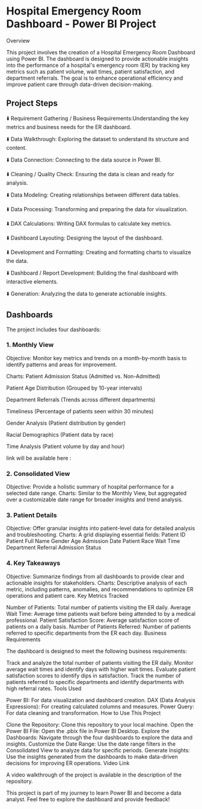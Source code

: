 # Hospital Emergency Room Dashboard - Power BI Project
Overview

This project involves the creation of a Hospital Emergency Room Dashboard using Power BI. The dashboard is designed to provide actionable insights into the performance of a hospital's emergency room (ER) by tracking key metrics such as patient volume, wait times, patient satisfaction, and department referrals. The goal is to enhance operational efficiency and improve patient care through data-driven decision-making.

## Project Steps   

⬇️ Requirement Gathering / Business Requirements:Understanding the key metrics and business needs for the ER dashboard.

⬇️ Data Walkthrough: Exploring the dataset to understand its structure and content.

⬇️ Data Connection: Connecting to the data source in Power BI.

⬇️  Cleaning / Quality Check: Ensuring the data is clean and ready for analysis.

⬇️ Data Modeling: Creating relationships between different data tables.

⬇️ Data Processing: Transforming and preparing the data for visualization.

⬇️ DAX Calculations: Writing DAX formulas to calculate key metrics.

⬇️ Dashboard Layouting: Designing the layout of the dashboard.

⬇️  Development and Formatting: Creating and formatting charts to visualize the data.

⬇️ Dashboard / Report Development: Building the final dashboard with interactive elements.

⬇️  Generation: Analyzing the data to generate actionable insights.

## Dashboards

The project includes four dashboards:

### 1. Monthly View

Objective: Monitor key metrics and trends on a month-by-month basis to identify patterns and areas for improvement.

Charts:
Patient Admission Status (Admitted vs. Non-Admitted)

Patient Age Distribution (Grouped by 10-year intervals)

Department Referrals (Trends across different departments)

Timeliness (Percentage of patients seen within 30 minutes)

Gender Analysis (Patient distribution by gender)

Racial Demographics (Patient data by race)

Time Analysis (Patient volume by day and hour)

link will be available here :[
](https://github.com/karishmasharma/Power-Bi-Projects/blob/main/Hospital%20Emergency%20Room%20Project/Hospital%20Emergency%20Room%20Dashboard.pbix)

### 2. Consolidated View

Objective: Provide a holistic summary of hospital performance for a selected date range.
Charts: Similar to the Monthly View, but aggregated over a customizable date range for broader insights and trend analysis.

### 3. Patient Details

Objective: Offer granular insights into patient-level data for detailed analysis and troubleshooting.
Charts:
A grid displaying essential fields:
Patient ID
Patient Full Name
Gender
Age
Admission Date
Patient Race
Wait Time
Department Referral
Admission Status

### 4. Key Takeaways

Objective: Summarize findings from all dashboards to provide clear and actionable insights for stakeholders.
Charts: Descriptive analysis of each metric, including patterns, anomalies, and recommendations to optimize ER operations and patient care.
Key Metrics Tracked

Number of Patients: Total number of patients visiting the ER daily.
Average Wait Time: Average time patients wait before being attended to by a medical professional.
Patient Satisfaction Score: Average satisfaction score of patients on a daily basis.
Number of Patients Referred: Number of patients referred to specific departments from the ER each day.
Business Requirements

The dashboard is designed to meet the following business requirements:

Track and analyze the total number of patients visiting the ER daily.
Monitor average wait times and identify days with higher wait times.
Evaluate patient satisfaction scores to identify dips in satisfaction.
Track the number of patients referred to specific departments and identify departments with high referral rates.
Tools Used

Power BI: For data visualization and dashboard creation.
DAX (Data Analysis Expressions): For creating calculated columns and measures.
Power Query: For data cleaning and transformation.
How to Use This Project

Clone the Repository: Clone this repository to your local machine.
Open the Power BI File: Open the .pbix file in Power BI Desktop.
Explore the Dashboards: Navigate through the four dashboards to explore the data and insights.
Customize the Date Range: Use the date range filters in the Consolidated View to analyze data for specific periods.
Generate Insights: Use the insights generated from the dashboards to make data-driven decisions for improving ER operations.
Video Link

A video walkthrough of the project is available in the description of the repository.

This project is part of my journey to learn Power BI and become a data analyst. Feel free to explore the dashboard and provide feedback!
